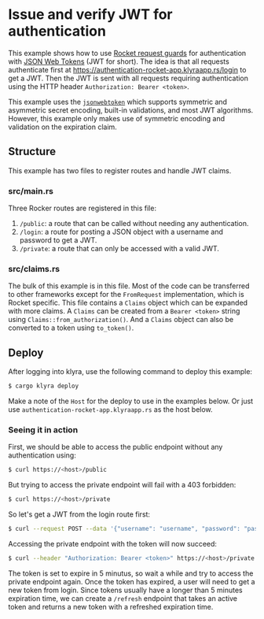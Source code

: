 # Issue and verify JWT for authentication
This example shows how to use [Rocket request guards](https://rocket.rs/v0.5-rc/guide/requests/#request-guards) for authentication with [JSON Web Tokens](https://jwt.io/) (JWT for short).
The idea is that all requests authenticate first at https://authentication-rocket-app.klyraapp.rs/login to get a JWT.
Then the JWT is sent with all requests requiring authentication using the HTTP header `Authorization: Bearer <token>`.

This example uses the [`jsonwebtoken`](https://github.com/Keats/jsonwebtoken) which supports symmetric and asymmetric secret encoding, built-in validations, and most JWT algorithms.
However, this example only makes use of symmetric encoding and validation on the expiration claim.

## Structure
This example has two files to register routes and handle JWT claims.

### src/main.rs
Three Rocker routes are registered in this file:
1. `/public`: a route that can be called without needing any authentication.
1. `/login`: a route for posting a JSON object with a username and password to get a JWT.
1. `/private`: a route that can only be accessed with a valid JWT.

### src/claims.rs
The bulk of this example is in this file. Most of the code can be transferred to other frameworks except for the `FromRequest` implementation, which is Rocket specific.
This file contains a `Claims` object which can be expanded with more claims. A `Claims` can be created from a `Bearer <token>` string using `Claims::from_authorization()`.
And a `Claims` object can also be converted to a token using `to_token()`.

## Deploy
After logging into klyra, use the following command to deploy this example:

```sh
$ cargo klyra deploy
```
Make a note of the `Host` for the deploy to use in the examples below. Or just use `authentication-rocket-app.klyraapp.rs` as the host below.

### Seeing it in action
First, we should be able to access the public endpoint without any authentication using:

```sh
$ curl https://<host>/public
```

But trying to access the private endpoint will fail with a 403 forbidden:

```sh
$ curl https://<host>/private
```

So let's get a JWT from the login route first:


```sh
$ curl --request POST --data '{"username": "username", "password": "password"}' https://<host>/login
```

Accessing the private endpoint with the token will now succeed:

```sh
$ curl --header "Authorization: Bearer <token>" https://<host>/private
```

The token is set to expire in 5 minutus, so wait a while and try to access the private endpoint again. Once the token has expired, a user will need to get a new token from login.
Since tokens usually have a longer than 5 minutes expiration time, we can create a `/refresh` endpoint that takes an active token and returns a new token with a refreshed expiration time.
